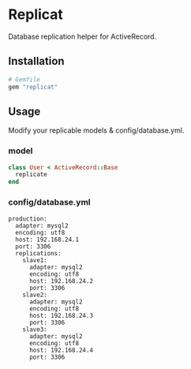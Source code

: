 # Replicat
Database replication helper for ActiveRecord.

## Installation
```ruby
# Gemfile
gem "replicat"
```

## Usage
Modify your replicable models & config/database.yml.

### model
```ruby
class User < ActiveRecord::Base
  replicate
end
```

### config/database.yml
```
production:
  adapter: mysql2
  encoding: utf8
  host: 192.168.24.1
  port: 3306
  replications:
    slave1:
      adapter: mysql2
      encoding: utf8
      host: 192.168.24.2
      port: 3306
    slave2:
      adapter: mysql2
      encoding: utf8
      host: 192.168.24.3
      port: 3306
    slave3:
      adapter: mysql2
      encoding: utf8
      host: 192.168.24.4
      port: 3306
```

